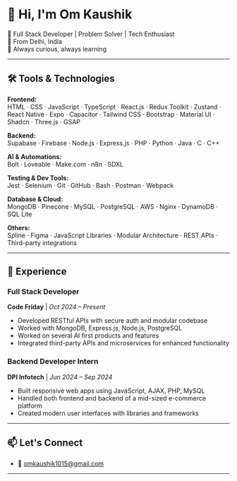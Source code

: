 # 👋 Hi, I'm Om Kaushik

🚀 Full Stack Developer | Problem Solver | Tech Enthusiast  
📍 From Delhi, India  
🧠 Always curious, always learning  

---

## 🛠️ Tools & Technologies

**Frontend:**  
HTML · CSS · JavaScript · TypeScript · React.js · Redux Toolkit · Zustand · React Native · Expo · Capacitor · Tailwind CSS · Bootstrap · Material UI · Shadcn · Three.js · GSAP

**Backend:**  
Supabase · Firebase · Node.js · Express.js · PHP · Python · Java · C · C++

**AI & Automations:**   
Bolt · Loveable · Make.com · n8n · SDXL

**Testing & Dev Tools:**  
Jest · Selenium · Git · GitHub · Bash · Postman · Webpack

**Database & Cloud:**  
MongoDB · Pinecone · MySQL · PostgreSQL · AWS · Nginx · DynamoDB · SQL Lite

**Others:**  
Spline · Figma · JavaScript Libraries · Modular Architecture · REST APIs · Third-party integrations

---

## 💼 Experience

### Full Stack Developer   
**Code Friday** | *Oct 2024 – Present*  
- Developed RESTful APIs with secure auth and modular codebase  
- Worked with MongoDB, Express.js, Node.js, PostgreSQL
- Worked on several AI first products and features
- Integrated third-party APIs and microservices for enhanced functionality  

### Backend Developer Intern  
**DPI Infotech** | *Jun 2024 – Sep 2024*  
- Built responsive web apps using JavaScript, AJAX, PHP, MySQL  
- Handled both frontend and backend of a mid-sized e-commerce platform  
- Created modern user interfaces with libraries and frameworks  

---

## 📫 Let's Connect
- 📧 omkaushik1015@gmail.com

---

